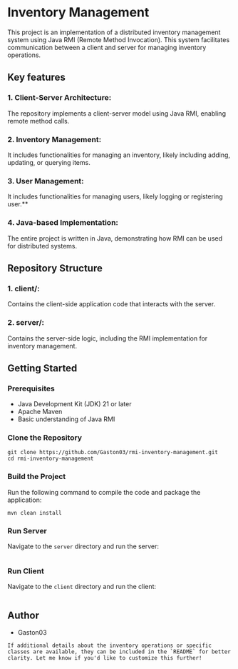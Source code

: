 # Inventory Management

This project is an implementation of a distributed inventory management system using Java RMI (Remote Method Invocation). This system facilitates communication between a client and server for managing inventory operations.

## Key features

### 1. Client-Server Architecture: 
The repository implements a client-server model using Java RMI, enabling remote method calls.

### 2. Inventory Management: 
It includes functionalities for managing an inventory, likely including adding, updating, or querying items.

### 3. User Management:
It includes functionalities for managing users, likely logging or registering user.**

### 4. Java-based Implementation: 
The entire project is written in Java, demonstrating how RMI can be used for distributed systems.

## Repository Structure
### 1. client/: 
Contains the client-side application code that interacts with the server.

### 2. server/: 
Contains the server-side logic, including the RMI implementation for inventory management.

## Getting Started

### Prerequisites
- Java Development Kit (JDK) 21 or later
- Apache Maven
- Basic understanding of Java RMI

### Clone the Repository
```shell
git clone https://github.com/Gaston03/rmi-inventory-management.git
cd rmi-inventory-management
```

### Build the Project
Run the following command to compile the code and package the application:
```shell
mvn clean install
```

### Run Server
Navigate to the `server` directory and run the server:
```shell

```

### Run Client
Navigate to the `client` directory and run the client:
```shell

```

## Author
- Gaston03
```vbnet
If additional details about the inventory operations or specific classes are available, they can be included in the `README` for better clarity. Let me know if you'd like to customize this further!
```